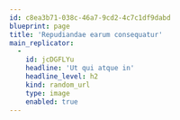 ```yaml
---
id: c8ea3b71-038c-46a7-9cd2-4c7c1df9dabd
blueprint: page
title: 'Repudiandae earum consequatur'
main_replicator:
  -
    id: jcDGFLYu
    headline: 'Ut qui atque in'
    headline_level: h2
    kind: random_url
    type: image
    enabled: true
---
```


